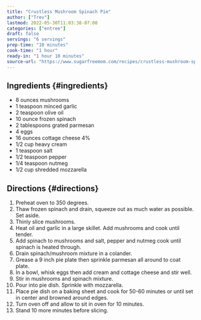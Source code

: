 ```yaml
---
title: "Crustless Mushroom Spinach Pie"
author: ["Trev"]
lastmod: 2022-05-30T11:03:38-07:00
categories: ["entree"]
draft: false
servings: "6 servings"
prep-time: "10 minutes"
cook-time: "1 hour"
ready-in: "1 hour 10 minutes"
source-url: "https://www.sugarfreemom.com/recipes/crustless-mushroom-spinach-pie/"
---
```


## Ingredients {#ingredients}

-   8 ounces mushrooms
-   1 teaspoon minced garlic
-   2 teaspoon olive oil
-   10 ounce frozen spinach
-   2 tablespoons grated parmesan
-   4 eggs
-   16 ounces cottage cheese 4%
-   1/2 cup heavy cream
-   1 teaspoon salt
-   1/2 teaspoon pepper
-   1/4 teaspoon nutmeg
-   1/2 cup shredded mozzarella


## Directions {#directions}

1.  Preheat oven to 350 degrees.
2.  Thaw frozen spinach and drain, squeeze out as much water as possible. Set aside.
3.  Thinly slice mushrooms.
4.  Heat oil and garlic in a large skillet. Add mushrooms and cook until tender.
5.  Add spinach to mushrooms and salt, pepper and nutmeg cook until spinach is heated through.
6.  Drain spinach/mushroom mixture in a colander.
7.  Grease a 9 inch pie plate then sprinkle parmesan all around to coat plate.
8.  In a bowl, whisk eggs then add cream and cottage cheese and stir well.
9.  Stir in mushrooms and spinach mixture.
10. Pour into pie dish. Sprinkle with mozzarella.
11. Place pie dish on a baking sheet and cook for 50-60 minutes or until set in center and browned around edges.
12. Turn oven off and allow to sit in oven for 10 minutes.
13. Stand 10 more minutes before slicing.